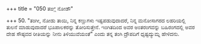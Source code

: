 +++
title = "050 ತಙ್ಗಿ ನೋಡೌ"

+++
50. "ತಂಗೀ, ನೋಡು ತಾಯಿ, ನಿನ್ನ ಕಣ್ಣುಗಳು ಇಷ್ಟಪಡುವುದಾದರೆ, ನಿನ್ನ ಮನೋಸಾಗರದ ಲಹರಿಯಲ್ಲಿ ತುಲನೆ ಮಾಡುವುದಾದರೆ ಭೂಪಾಲಕರನ್ನು ತೋರಿಸುತ್ತೇನೆ. ಇಂಗಿತದಿಂದ ಅವರ ಅಂತರಂಗವನ್ನು ಬಹಿರಂಗದಲ್ಲಿ ಅವರ ದೇಹ ಸೌಷ್ಠವದ ರೀತಿಯನ್ನು ನೀನು ತಿಳಿಯುವೆಯಂತೆ" ಎಂದು ತನ್ನ ತಂಗಿ ದ್ರೌಪದಿಗೆ  ಧೃಷ್ಟದ್ಯುಮ್ನ ಹೇಳಿದನು.